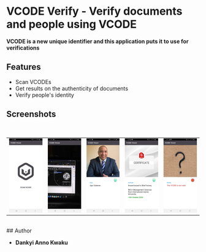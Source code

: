 # VCODE Verify - Verify documents and people using VCODE
**VCODE is a new unique identifier and this application puts it to use for verifications**

## Features
* Scan VCODEs
* Get results on the authenticity of documents
* Verify people's identity


## Screenshots
</br>
<div align="center">
   <table align="center" border="0" >
  <tr>
    <td>
      <img width="250" src="1.jpg"/>
    <td>
      <img width="250" src="2.jpg"/>
    </td>
    <td> 
     <img width="250" src="3.jpg"/>
    </td>
    <td> 
     <img width="250" src="4.jpg"/>
    </td>
    <td> 
     <img width="250" src="5.jpg"/>
    </td>
  </table>
  </div>
</br>
## Author

* **Dankyi Anno Kwaku** 


